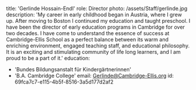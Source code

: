 title: 'Gerlinde Hossain-Endl'
role: Director
photo: /assets/Staff/gerlinde.jpg
description: 'My career in early childhood began in Austria, where I grew up. After moving to Boston I continued my education and taught preschool. I have been the director of early education programs in Cambridge for over two decades. I have come to understand the essence of success at Cambridge-Ellis School as a perfect balance between its warm and enriching environment, engaged teaching staff, and educational philosophy. It is an exciting and stimulating community of life long learners, and I am proud to be a part of it.'
education:
  - 'Bundes Bildungsanstalt für Kindergärtnerinnen'
  - 'B.A. Cambridge College'
email: Gerlinde@Cambridge-Ellis.org
id: 69fca7c7-e115-4b5f-8516-3a5d177d2af2
